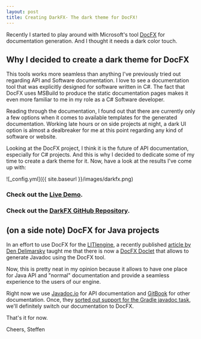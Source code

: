 ```yaml
---
layout: post
title: Creating DarkFX- The dark theme for DocFX!
---
```


Recently I started to play around with Microsoft's tool [DocFX](https://dotnet.github.io/docfx/) for documentation generation. And I thought it needs a dark color touch.

## Why I decided to create a dark theme for DocFX

This tools works more seamless than anything I've previously tried out regarding API and Software documentation. 
I love to see a documentation tool that was explicitly designed for software written in C#. The fact that DocFX uses
MSBuild to produce the static documentation pages makes it even more familiar to me in my role as a C# Software developer.

Reading through the documentation, I found out that there are currently only a few options when it comes to available templates for
the generated documentation. Working late hours or on side projects at night, a dark UI option is almost a dealbreaker for me at this point regarding any kind of software or website.

Looking at the DocFX project, I think it is the future of API documentation, especially for C# projects. And this is why I decided to dedicate some of
my time to create a dark theme for it. Now, have a look at the results I've come up with:

![_config.yml]({{ site.baseurl }}/images/darkfx.png)

### Check out the **[Live Demo](https://steffen-wilke.com/darkfx/articles/intro.html)**.

### Check out the **[DarkFX GitHub Repository](https://github.com/steffen-wilke/darkfx)**.

## (on a side note) DocFX for Java projects

In an effort to use DocFX for the [LITIengine](https://litiengine.com), a recently published [article by Den Delimarsky](https://dennisdel.com/blog/generating-java-docs-docfx/) taught me that there is now a [DocFX Doclet](https://github.com/docascode/docfx-doclet) that allows to generate Javadoc using the DocFX tool. 

Now, this is pretty neat in my opinion because it allows to have one place for Java API and "normal" documentation and provide a seamless experience to the users of our engine.

Right now we use [Javadoc.io](https://javadoc.io/) for API documentation and [GitBook](https://www.gitbook.com/) for other documentation.
Once, they [sorted out support for the Gradle javadoc task](https://github.com/docascode/docfx-doclet/issues/5), we'll definitely switch our documentation to DocFX.

That's it for now.

Cheers,
Steffen